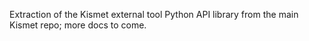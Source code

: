 Extraction of the Kismet external tool Python API library from the main Kismet repo; more docs to come.

